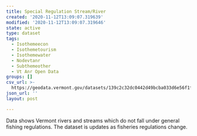 ```yaml
---
title: Special Regulation Stream/River
created: '2020-11-12T13:09:07.319639'
modified: '2020-11-12T13:09:07.319646'
state: active
type: dataset
tags:
  - Isothemeecon
  - Isothemetourism
  - Isothemewater
  - Nodevtanr
  - Subthemeother
  - Vt Anr Open Data
groups: []
csv_url: >-
  https://geodata.vermont.gov/datasets/139c2c32dc0442d49bcba033d6e56f1f_170.csv?outSR=%7B%22latestWkid%22%3A32145%2C%22wkid%22%3A32145%7D
json_url: ''
layout: post

---
```

<div style='text-align:Left;'><div><p><span><span>Data shows Vermont rivers and streams which do not fall under general fishing regulations.  The dataset is updates as fisheries regulations change.  </span></span></p></div></div>
